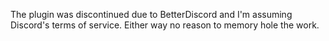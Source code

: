The plugin was discontinued due to BetterDiscord and I'm assuming Discord's terms of service. Either way no reason to memory hole the work.

